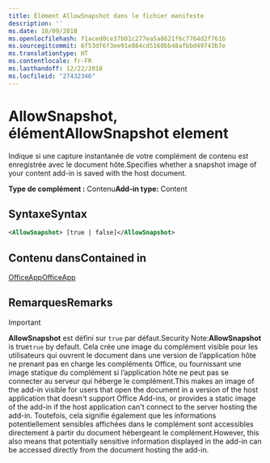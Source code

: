 ```yaml
---
title: Élément AllowSnapshot dans le fichier manifeste
description: ''
ms.date: 10/09/2018
ms.openlocfilehash: f1aced0ce37b01c277ea5a8621f6c7764d2f761b
ms.sourcegitcommit: 6f53df6f3ee91e084cd5160bb48afbbd49743b7e
ms.translationtype: HT
ms.contentlocale: fr-FR
ms.lasthandoff: 12/22/2018
ms.locfileid: "27432346"
---
```

# <a name="allowsnapshot-element"></a><span data-ttu-id="2c7a7-102">AllowSnapshot, élément</span><span class="sxs-lookup"><span data-stu-id="2c7a7-102">AllowSnapshot element</span></span>

<span data-ttu-id="2c7a7-103">Indique si une capture instantanée de votre complément de contenu est enregistrée avec le document hôte.</span><span class="sxs-lookup"><span data-stu-id="2c7a7-103">Specifies whether a snapshot image of your content add-in is saved with the host document.</span></span>

<span data-ttu-id="2c7a7-104">**Type de complément :** Contenu</span><span class="sxs-lookup"><span data-stu-id="2c7a7-104">**Add-in type:** Content</span></span>

## <a name="syntax"></a><span data-ttu-id="2c7a7-105">Syntaxe</span><span class="sxs-lookup"><span data-stu-id="2c7a7-105">Syntax</span></span>

```XML
<AllowSnapshot> [true | false]</AllowSnapshot>
```

## <a name="contained-in"></a><span data-ttu-id="2c7a7-106">Contenu dans</span><span class="sxs-lookup"><span data-stu-id="2c7a7-106">Contained in</span></span>

[<span data-ttu-id="2c7a7-107">OfficeApp</span><span class="sxs-lookup"><span data-stu-id="2c7a7-107">OfficeApp</span></span>](officeapp.md)

## <a name="remarks"></a><span data-ttu-id="2c7a7-108">Remarques</span><span class="sxs-lookup"><span data-stu-id="2c7a7-108">Remarks</span></span>

 > [!IMPORTANT]
 > <span data-ttu-id="2c7a7-109">**AllowSnapshot** est défini sur `true` par défaut.</span><span class="sxs-lookup"><span data-stu-id="2c7a7-109">Security Note:**AllowSnapshot** is true`true` by default.</span></span> <span data-ttu-id="2c7a7-110">Cela crée une image du complément visible pour les utilisateurs qui ouvrent le document dans une version de l’application hôte ne prenant pas en charge les compléments Office, ou fournissant une image statique du complément si l’application hôte ne peut pas se connecter au serveur qui héberge le complément.</span><span class="sxs-lookup"><span data-stu-id="2c7a7-110">This makes an image of the add-in visible for users that open the document in a version of the host application that doesn't support Office Add-ins, or provides a static image of the add-in if the host application can't connect to the server hosting the add-in.</span></span> <span data-ttu-id="2c7a7-111">Toutefois, cela signifie également que les informations potentiellement sensibles affichées dans le complément sont accessibles directement à partir du document hébergeant le complément.</span><span class="sxs-lookup"><span data-stu-id="2c7a7-111">However, this also means that potentially sensitive information displayed in the add-in can be accessed directly from the document hosting the add-in.</span></span>

